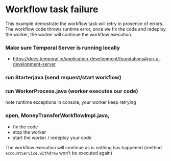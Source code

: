 # Workflow task  failure

This example demostrate the workflow task will retry in prosence of errors. 
The workflow code throws runtime error, once we fix the code and redeploy the worker, the worker will continue the workflow execution.

### Make sure Temporal Server is running locally
- https://docs.temporal.io/application-development/foundations#run-a-development-server

### run Starterjava (send request/start workflow)
### run WorkerProcess.java (worker executes our code)

note runtime exceptions in console, your worker keep retrying


### open, MoneyTransferWorkflowImpl.java,
- fix the code
- stop the worker
- start the worker / redeploy your code 

The workflow execution will continue as is nothing has happened 
(method `accountService.withdraw` won’t be executed again)




